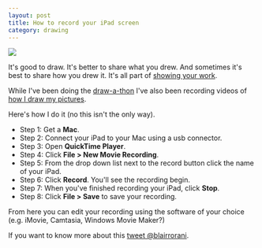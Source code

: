 ```yaml
---
layout: post
title: How to record your iPad screen
category: drawing
---
```


<img src="{{ site.baseurl }}/images/blog-images/ipad-recording-pic.png"/>

It's good to draw. It's better to share what you drew. And sometimes it's best to share how you drew it. It's all part of <a href="http://showyrwork.com" target="_blank">showing your work</a>.

While I've been doing the <a href="twitter-drawathon" target="_blank">draw-a-thon</a> I've also been recording videos of <a href="../drawathon-day-1">how I draw my pictures</a>.

Here's how I do it (no this isn't the only way).

* Step 1: Get a **Mac**.
* Step 2: Connect your iPad to your Mac using a usb connector.
* Step 3: Open **QuickTime Player**.
* Step 4: Click **File > New Movie Recording**.
* Step 5: From the drop down list next to the record button click the name of your iPad.
* Step 6: Click **Record**. You'll see the recording begin.
* Step 7: When you've finished recording your iPad, click **Stop**.
* Step 8: Click **File > Save** to save your recording.

From here you can edit your recording using the software of your choice (e.g. iMovie, Camtasia, Windows Movie Maker?)

If you want to know more about this [tweet @blairrorani](http://twitter.com/blairrorani).
